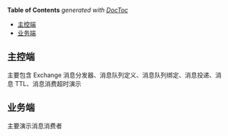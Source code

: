<!-- START doctoc generated TOC please keep comment here to allow auto update -->
<!-- DON'T EDIT THIS SECTION, INSTEAD RE-RUN doctoc TO UPDATE -->
**Table of Contents**  *generated with [DocToc](https://github.com/thlorenz/doctoc)*

- [主控端](#%E4%B8%BB%E6%8E%A7%E7%AB%AF)
- [业务端](#%E4%B8%9A%E5%8A%A1%E7%AB%AF)

<!-- END doctoc generated TOC please keep comment here to allow auto update -->

## 主控端

主要包含 Exchange 消息分发器、消息队列定义、消息队列绑定、消息投递、消息 TTL、消息消费超时演示

## 业务端

主要演示消息消费者
